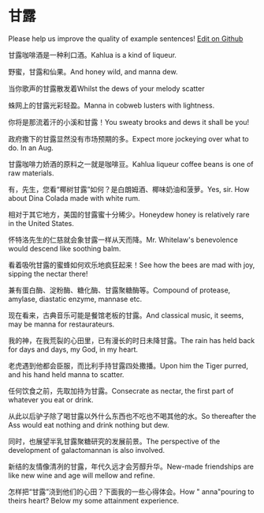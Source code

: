 # 甘露

Please help us improve the quality of example sentences! [Edit on Github](https://github.com/jiyushe/jiyu-example-sentence-source/blob/main/chinese/ganlu.md)

<p><span class="chinese">甘露咖啡酒是一种利口酒。</span><span class="english">Kahlua is a kind of liqueur.</span></p>

<p><span class="chinese">野蜜，甘露和仙果。</span><span class="english">And honey wild, and manna dew.</span></p>

<p><span class="chinese">当你歌声的甘露散发着</span><span class="english">Whilst the dews of your melody scatter</span></p>

<p><span class="chinese">蛛网上的甘露光彩轻盈。</span><span class="english">Manna in cobweb lusters with lightness.</span></p>

<p><span class="chinese">你将是那流着汗的小溪和甘露！</span><span class="english">You sweaty brooks and dews it shall be you!</span></p>

<p><span class="chinese">政府撒下的甘露显然没有市场预期的多。</span><span class="english">Expect more jockeying over what to do. In an Aug.</span></p>

<p><span class="chinese">甘露咖啡力娇酒的原料之一就是咖啡豆。</span><span class="english">Kahlua liqueur coffee beans is one of raw materials.</span></p>

<p><span class="chinese">有，先生，您看“椰树甘露”如何？是白朗姆酒、椰味奶油和菠萝。</span><span class="english">Yes, sir. How about Dina Colada made with white rum.</span></p>

<p><span class="chinese">相对于其它地方，美国的甘露蜜十分稀少。</span><span class="english">Honeydew honey is relatively rare in the United States.</span></p>

<p><span class="chinese">怀特洛先生的仁慈就会象甘露一样从天而降。</span><span class="english">Mr. Whitelaw's benevolence would descend like soothing balm.</span></p>

<p><span class="chinese">看着吸吮甘露的蜜蜂如何欢乐地疯狂起来！</span><span class="english">See how the bees are mad with joy, sipping the nectar there!</span></p>

<p><span class="chinese">兼有蛋白酶、淀粉酶、糖化酶、甘露聚糖酶等。</span><span class="english">Compound of protease, amylase, diastatic enzyme, mannase etc.</span></p>

<p><span class="chinese">现在看来，古典音乐可能是餐馆老板的甘露。</span><span class="english">And classical music, it seems, may be manna for restaurateurs.</span></p>

<p><span class="chinese">我的神，在我荒裂的心田里，已有漫长的时日未降甘露。</span><span class="english">The rain has held back for days and days, my God, in my heart.</span></p>

<p><span class="chinese">老虎遇到他都会臣服，而比利手持甘露四处撒播。</span><span class="english">Upon him the Tiger purred, and his hand held manna to scatter.</span></p>

<p><span class="chinese">任何饮食之前，先取加持为甘露。</span><span class="english">Consecrate as nectar, the first part of whatever you eat or drink.</span></p>

<p><span class="chinese">从此以后驴子除了喝甘露以外什么东西也不吃也不喝其他的水。</span><span class="english">So thereafter the Ass would eat nothing and drink nothing but dew.</span></p>

<p><span class="chinese">同时，也展望半乳甘露聚糖研究的发展前景。</span><span class="english">The perspective of the development of galactomannan is also involved.</span></p>

<p><span class="chinese">新结的友情像清冽的甘露，年代久远才会芳醇升华。</span><span class="english">New-made friendships are like new wine and age will mellow and refine.</span></p>

<p><span class="chinese">怎样把“甘露”浇到他们的心田？下面我的一些心得体会。</span><span class="english">How " anna"pouring to theirs heart? Below my some attainment experience.</span></p>

